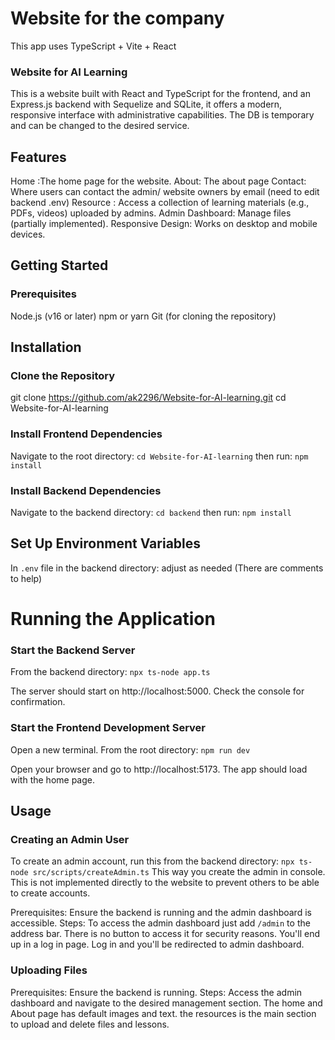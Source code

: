 # Website for the company
This app uses TypeScript + Vite + React

### Website for AI Learning
This is a website built with React and TypeScript for the frontend, and an Express.js backend with Sequelize and SQLite, it offers a modern, responsive interface with administrative capabilities. The DB is temporary and can be changed to the desired service.

## Features
Home :The home page for the website.
About: The about page
Contact: Where users can contact the admin/ website owners by email (need to edit backend .env)
Resource : Access a collection of learning materials (e.g., PDFs, videos) uploaded by admins.
Admin Dashboard: Manage files (partially implemented).
Responsive Design: Works on desktop and mobile devices.

## Getting Started

### Prerequisites
Node.js (v16 or later)
npm or yarn
Git (for cloning the repository)

## Installation

### Clone the Repository
git clone https://github.com/ak2296/Website-for-AI-learning.git
cd Website-for-AI-learning


### Install Frontend Dependencies

Navigate to the root directory: `cd Website-for-AI-learning`
then run:
 ```npm install```




### Install Backend Dependencies

Navigate to the backend directory: `cd backend`
then run:
```npm install```




## Set Up Environment Variables

In ```.env``` file in the backend directory: adjust as needed (There are comments to help)




# Running the Application

### Start the Backend Server

From the backend directory: ```npx ts-node app.ts```


The server should start on http://localhost:5000. Check the console for confirmation.


### Start the Frontend Development Server

Open a new terminal. From the root directory: ```npm run dev```


Open your browser and go to http://localhost:5173. The app should load with the home page.



## Usage

### Creating an Admin User

To create an admin account, run this from the backend directory:
```npx ts-node src/scripts/createAdmin.ts```
This way you create the admin in console. This is not implemented directly to the website to prevent others to be able to create accounts.

Prerequisites: Ensure the backend is running and the admin dashboard is accessible.
Steps:
To access the admin dashboard just add ```/admin``` to the address bar. There is no button to access it for security reasons. 
You'll end up in a log in page. Log in and you'll be redirected to admin dashboard.



### Uploading Files

Prerequisites: Ensure the backend is running.
Steps:
Access the admin dashboard and navigate to the desired management section. The home and About page has default images and text. the resources is the main section to upload and delete files and lessons.


